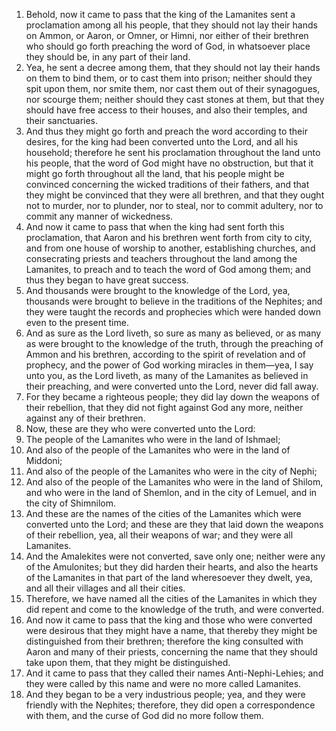 1. Behold, now it came to pass that the king of the Lamanites sent a proclamation among all his people, that they should not lay their hands on Ammon, or Aaron, or Omner, or Himni, nor either of their brethren who should go forth preaching the word of God, in whatsoever place they should be, in any part of their land.
2. Yea, he sent a decree among them, that they should not lay their hands on them to bind them, or to cast them into prison; neither should they spit upon them, nor smite them, nor cast them out of their synagogues, nor scourge them; neither should they cast stones at them, but that they should have free access to their houses, and also their temples, and their sanctuaries.
3. And thus they might go forth and preach the word according to their desires, for the king had been converted unto the Lord, and all his household; therefore he sent his proclamation throughout the land unto his people, that the word of God might have no obstruction, but that it might go forth throughout all the land, that his people might be convinced concerning the wicked traditions of their fathers, and that they might be convinced that they were all brethren, and that they ought not to murder, nor to plunder, nor to steal, nor to commit adultery, nor to commit any manner of wickedness.
4. And now it came to pass that when the king had sent forth this proclamation, that Aaron and his brethren went forth from city to city, and from one house of worship to another, establishing churches, and consecrating priests and teachers throughout the land among the Lamanites, to preach and to teach the word of God among them; and thus they began to have great success.
5. And thousands were brought to the knowledge of the Lord, yea, thousands were brought to believe in the traditions of the Nephites; and they were taught the records and prophecies which were handed down even to the present time.
6. And as sure as the Lord liveth, so sure as many as believed, or as many as were brought to the knowledge of the truth, through the preaching of Ammon and his brethren, according to the spirit of revelation and of prophecy, and the power of God working miracles in them—yea, I say unto you, as the Lord liveth, as many of the Lamanites as believed in their preaching, and were converted unto the Lord, never did fall away.
7. For they became a righteous people; they did lay down the weapons of their rebellion, that they did not fight against God any more, neither against any of their brethren.
8. Now, these are they who were converted unto the Lord:
9. The people of the Lamanites who were in the land of Ishmael;
10. And also of the people of the Lamanites who were in the land of Middoni;
11. And also of the people of the Lamanites who were in the city of Nephi;
12. And also of the people of the Lamanites who were in the land of Shilom, and who were in the land of Shemlon, and in the city of Lemuel, and in the city of Shimnilom.
13. And these are the names of the cities of the Lamanites which were converted unto the Lord; and these are they that laid down the weapons of their rebellion, yea, all their weapons of war; and they were all Lamanites.
14. And the Amalekites were not converted, save only one; neither were any of the Amulonites; but they did harden their hearts, and also the hearts of the Lamanites in that part of the land wheresoever they dwelt, yea, and all their villages and all their cities.
15. Therefore, we have named all the cities of the Lamanites in which they did repent and come to the knowledge of the truth, and were converted.
16. And now it came to pass that the king and those who were converted were desirous that they might have a name, that thereby they might be distinguished from their brethren; therefore the king consulted with Aaron and many of their priests, concerning the name that they should take upon them, that they might be distinguished.
17. And it came to pass that they called their names Anti-Nephi-Lehies; and they were called by this name and were no more called Lamanites.
18. And they began to be a very industrious people; yea, and they were friendly with the Nephites; therefore, they did open a correspondence with them, and the curse of God did no more follow them.

